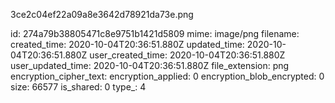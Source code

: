3ce2c04ef22a09a8e3642d78921da73e.png

id: 274a79b38805471c8e9751b1421d5809
mime: image/png
filename: 
created_time: 2020-10-04T20:36:51.880Z
updated_time: 2020-10-04T20:36:51.880Z
user_created_time: 2020-10-04T20:36:51.880Z
user_updated_time: 2020-10-04T20:36:51.880Z
file_extension: png
encryption_cipher_text: 
encryption_applied: 0
encryption_blob_encrypted: 0
size: 66577
is_shared: 0
type_: 4